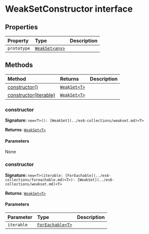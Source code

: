 # WeakSetConstructor interface










## Properties

| Property	   | Type	| Description|
|:-------------|:-------|:-----------|
|`prototype`      | [`WeakSet<any>`](../es6-collections/weakset.md) |  |




## Methods

| Method	   |  Returns	| Description|
|:-------------|:-------|:-----------|
|[constructor<T>()](constructor<t>())      | [`WeakSet<T>`](../es6-collections/weakset.md) |  |
|[constructor<T>(iterable)](constructor<t>(iterable))      | [`WeakSet<T>`](../es6-collections/weakset.md) |  |




### constructor<T>



**Signature:** ``new<T>(): [WeakSet](../es6-collections/weakset.md)<T>``

**Returns**: [`WeakSet<T>`](../es6-collections/weakset.md)



#### Parameters
None


### constructor<T>



**Signature:** ``new<T>(iterable: [ForEachable](../es6-collections/foreachable.md)<T>): [WeakSet](../es6-collections/weakset.md)<T>``

**Returns**: [`WeakSet<T>`](../es6-collections/weakset.md)



#### Parameters


| Parameter	   | Type    | Description |
|:-------------|:---------------|:------------|
| `iterable`    | [`ForEachable<T>`](../es6-collections/foreachable.md) |  |

